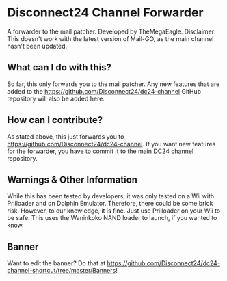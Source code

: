 # Disconnect24 Channel Forwarder
A forwarder to the mail patcher. Developed by TheMegaEagle. Disclaimer: This doesn't work with the latest version of Mail-GO, as the main channel hasn't been updated.

## What can I do with this?
So far, this only forwards you to the mail patcher. Any new features that are added to the https://github.com/Disconnect24/dc24-channel GitHub repository will also be added here.

## How can I contribute?
As stated above, this just forwards you to https://github.com/Disconnect24/dc24-channel. If you want new features for the forwarder, you have to commit it to the main DC24 channel repository.

## Warnings & Other Information
While this has been tested by developers; it was only tested on a Wii with Priiloader and on Dolphin Emulator. Therefore, there could be some brick risk. However, to our knowledge, it is fine. Just use Priiloader on your Wii to be safe. This uses the Waninkoko NAND loader to launch, if you wanted to know.

## Banner
Want to edit the banner? Do that at https://github.com/Disconnect24/dc24-channel-shortcut/tree/master/Banners!
